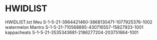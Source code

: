 # HWIDLIST
HWIDLIST.txt
Meu S-1-5-21-3964421460-3868130471-1077925376-1002
watermelon 
Mantro S-1-5-21-710568895-430716557-15827933-1001
kappacheats S-1-5-21-3535343681-2186277204-203751664-1001
